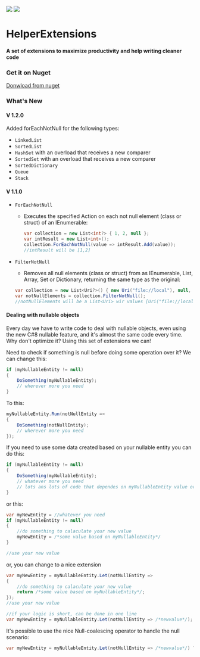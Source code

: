![](https://github.com/jpedretti/.NETCore3HelperExtensions/workflows/Build%20and%20Test/badge.svg) ![](https://github.com/jpedretti/.NETCore3HelperExtensions/workflows/Build%20and%20Publish/badge.svg)

# HelperExtensions

#### A set of extensions to maximize productivity and help writing cleaner code

### Get it on Nuget
[Donwload from nuget](https://www.nuget.org/packages/RJPSoft.HelperExtensions)

### What's New

#### V 1.2.0

Added forEachNotNull for the following types:

- `LinkedList`
- `SortedList`
- `HashSet` with an overload that receives a new comparer
- `SortedSet` with an overload that receives a new comparer
- `SortedDictionary`
- `Queue`
- `Stack`

#### V 1.1.0

- `ForEachNotNull`

  - Executes the specified Action on each not null element (class or struct) of an IEnumerable:

    ```C#
    var collection = new List<int?> { 1, 2, null };
    var intResult = new List<int>();
    collection.ForEachNotNull(value => intResult.Add(value));
    //intResult will be [1,2]
    ```

- `FilterNotNull`

    - Removes all null elements (class or struct) from as IEnumerable, List, Array, Set or Dictionary, returning the same type as the original:
    
    ```C#
    var collection = new List<Uri?>() { new Uri("file://local"), null, new Uri("https://github.com") };
    var notNullElements = collection.FilterNotNull();
    //notNullElements will be a List<Uri> wir values [Uri("file://local"), Uri("https://github.com")]
    ```


#### Dealing with nullable objects

Every day we have to write code to deal with nullable objects, even using the new C#8 nullable feature, and it's almost the same code every time. Why don't optimize it?
Using this set of extensions we can!

 Need to check if something is null before doing some operation over it? We can change this:
```c#
if (myNullableEntity != null)
{
    DoSomething(myNullableEntity);
    // wherever more you need
}
```

To this:
```c#
myNullableEntity.Run(notNullEntity => 
{
    DoSomething(notNullEntity);
    // wherever more you need	
});
```

If you need to use some data created based on your nullable entity you can do this:
```c#
if (myNullableEntity != null)
{
    DoSomething(myNullableEntity);
    // whatever more you need
    // lots ans lots of code that dependes on myNullableEntity value or somethig created from it
}
```
or this:
```c#
var myNewEntity = //whatever you need
if (myNullableEntity != null)
{
    //do something to calaculate your new value
    myNewEntity = /*some value based on myNullableEntity*/
}

//use your new value
```
or, you can change to a nice extension
```c#
var myNewEntity = myNullableEntity.Let(notNullEntity =>
{
    //do something to calaculate your new value
    return /*some value based on myNullableEntity*/;
});
//use your new value

//if your logic is short, can be done in one line
var myNewEntity = myNullableEntity.Let(notNullEntity => /*newvalue*/);
```
It's possible to use the nice Null-coalescing operator to handle the null scenario:
```c#
var myNewEntity = myNullableEntity.Let(notNullEntity => /*newvalue*/) ?? someValue;
```
